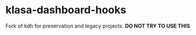# klasa-dashboard-hooks

Fork of kdh for preservation and legacy projects. **DO NOT TRY TO USE THIS**